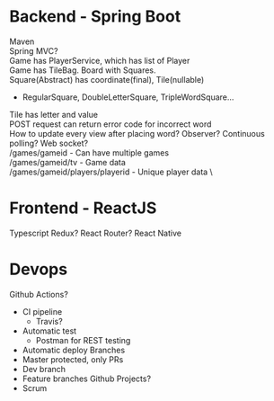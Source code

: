 # Backend - Spring Boot
Maven \
Spring MVC? \
Game has PlayerService, which has list of Player \
Game has TileBag. Board with Squares. \
Square(Abstract) has coordinate(final), Tile(nullable)
- RegularSquare, DoubleLetterSquare, TripleWordSquare...

<!-- -->

Tile has letter and value \
POST request can return error code for incorrect word \
How to update every view after placing word? Observer? Continuous polling? Web socket? \
/games/gameid - Can have multiple games \
/games/gameid/tv - Game data \
/games/gameid/players/playerid - Unique player data \



# Frontend - ReactJS
Typescript
Redux? React Router?
React Native

# Devops
Github Actions?
- CI pipeline
	- Travis?
- Automatic test
	- Postman for REST testing
- Automatic deploy
Branches
- Master protected, only PRs
- Dev branch
- Feature branches
Github Projects?
- Scrum
